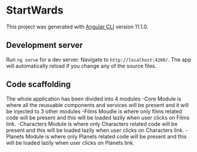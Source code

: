 # StartWards

This project was generated with [Angular CLI](https://github.com/angular/angular-cli) version 11.1.0.

## Development server

Run `ng serve` for a dev server. Navigate to `http://localhost:4200/`. The app will automatically reload if you change any of the source files.

## Code scaffolding

The whole application has been divided into 4 modules
-Core Module is where all the reusuable components and services will be present  and it will be injected to 3 other modules
-Films Moudle is where only films related code will be present and this will be loaded lazily when user clicks on Films link.
-Characters Module is where only Characters related code will be present and this will be loaded lazily when user clicks on Characters link.
-Planets Module is where only Planets related code will be present and this will be loaded lazily when user clicks on Planets link.

